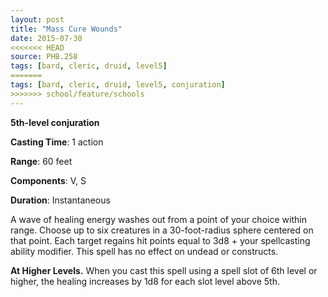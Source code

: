 ```yaml
---
layout: post
title: "Mass Cure Wounds"
date: 2015-07-30
<<<<<<< HEAD
source: PHB.258
tags: [bard, cleric, druid, level5]
=======
tags: [bard, cleric, druid, level5, conjuration]
>>>>>>> school/feature/schools
---
```


**5th-level conjuration**

**Casting Time**: 1 action

**Range**: 60 feet

**Components**: V, S

**Duration**: Instantaneous

A wave of healing energy washes out from a point of your choice within range. Choose up to six creatures in a 30-foot-radius sphere centered on that point. Each target regains hit points equal to 3d8 + your spellcasting ability modifier. This spell has no effect on undead or constructs.

**At Higher Levels.** When you cast this spell using a spell slot of 6th level or higher, the healing increases by 1d8 for each slot level above 5th.
